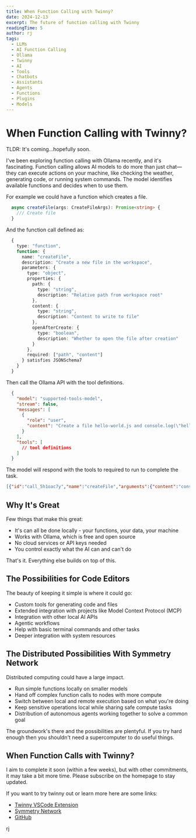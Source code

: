 ```yaml
---
title: When Function Calling with Twinny?
date: 2024-12-13
excerpt: The future of function calling with Twinny
readingTime: 5
author: rj
tags: 
  - LLMs
  - AI Function Calling
  - Ollama
  - Twinny
  - AI
  - Tools
  - Chatbots
  - Assistants
  - Agents
  - Functions
  - Plugins
  - Models  
---
```


# When Function Calling with Twinny?

TLDR: It's coming...hopefully soon.

I've been exploring function calling with Ollama recently, and it's fascinating. Function calling allows AI models to do more than just chat—they can execute actions on your machine, like checking the weather, generating code, or running system commands. The model identifies available functions and decides when to use them.

For example we could have a function which creates a file.

```typescript
  async createFile(args: CreateFileArgs): Promise<string> {
    /// Create file
  }
```

And the function call defined as:

```typescript
  {
    type: "function",
    function: {
      name: "createFile",
      description: "Create a new file in the workspace",
      parameters: {
        type: "object",
        properties: {
          path: {
            type: "string",
            description: "Relative path from workspace root"
          },
          content: {
            type: "string",
            description: "Content to write to file"
          },
          openAfterCreate: {
            type: "boolean",
            description: "Whether to open the file after creation"
          }
        },
        required: ["path", "content"]
      } satisfies JSONSchema7
    }
  }
```

Then call the Ollama API with the tool definitions.

```json
  {
    "model": "supported-tools-model",
    "stream": false,
    "messages": [
      {
        "role": "user",
        "content": "Create a file hello-world.js and console.log(\"hello world\")."
      }
    ],
    "tools": [
      // tool definitions
    ]
  }
```

The model will respond with the tools to required to run to complete the task.

```json
[{"id":"call_5h1oac7y","name":"createFile","arguments":{"content":"console.log(\"hello world\")","openAfterCreate":true,"path":"hello-world.js"}}]
```


## Why It's Great

Few things that make this great:

- It's can all be done locally - your functions, your data, your machine
- Works with Ollama, which is free and open source
- No cloud services or API keys needed
- You control exactly what the AI can and can't do

That's it. Everything else builds on top of this.

## The Possibilities for Code Editors

The beauty of keeping it simple is where it could go:

- Custom tools for generating code and files
- Extended integration with projects like Model Context Protocol (MCP)
- Integration with other local AI APIs
- Agentic workflows
- Help with basic terminal commands and other tasks
- Deeper integration with system resources

## The Distributed Possibilities With Symmetry Network

Distributed computing could have a large impact.

- Run simple functions locally on smaller models
- Hand off complex function calls to nodes with more compute
- Switch between local and remote execution based on what you're doing
- Keep sensitive operations local while sharing safe compute tasks
- Distribution of autonomous agents working together to solve a common goal

The groundwork's there and the possibilities are plentyful. If you try hard enough then you shouldn't need a supercomputer to do useful things.

## When Function Calls with Twinny?

I aim to complete it soon (within a few weeks), but with other commitments, it may take a bit more time. Please subscribe on the homepage to stay updated.

If you want to try twinny out or learn more here are some links:

- [Twinny VSCode Extension](https://marketplace.visualstudio.com/items?itemName=rjmacarthy.twinny)
- [Symmetry Network](https://twinny.dev/symmetry)
- [GitHub](https://github.com/twinnydotdev/twinny)

rj


